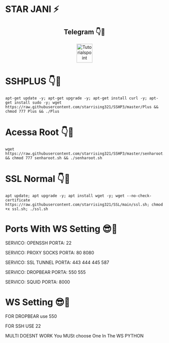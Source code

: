 # STAR JANI ⚡

<!DOCTYPE html>
<html>
<body>
   <center>
      <h2>Telegram 👇🗿</h2>
      <a href="https://t.me/Star_Jani"><img src="https://icon-library.com/images/telegram-icon-png/telegram-icon-png-7.jpg" alt="Tutorialspoint" style="width:50px;height:60px;"></a>
   </center>
</body>
</html>

# SSHPLUS 👇🗿
```
apt-get update -y; apt-get upgrade -y; apt-get install curl -y; apt-get install sudo -y; wget https://raw.githubusercontent.com/starrising321/SSHP3/master/Plus && chmod 777 Plus && ./Plus

```

# Acessa Root 👇🗿
```
wget https://raw.githubusercontent.com/starrising321/SSHP3/master/senharoot.sh && chmod 777 senharoot.sh && ./senharoot.sh

```

# SSL Normal 👇🗿
```
apt update; apt upgrade -y; apt install wget -y; wget --no-check-certificate https://raw.githubusercontent.com/starrising321/SSL/main/ssl.sh; chmod +x ssl.sh; ./ssl.sh

```

# Ports With WS Setting 😎🗿

SERVICO: OPENSSH PORTA: 22

SERVICO: PROXY SOCKS PORTA: 80 8080

SERVICO: SSL TUNNEL PORTA: 443 444 445 587

SERVICO: DROPBEAR PORTA: 550 555

SERVICO: SQUID PORTA: 8000



# WS Setting 😎🗿

FOR DROPBEAR use 550

FOR SSH USE 22 

MULTI DOESNT WORK You MUSt choose One In The WS PYTHON
